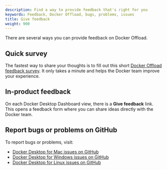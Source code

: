 ```yaml
---
description: Find a way to provide feedback that's right for you
keywords: Feedback, Docker Offload, bugs, problems, issues
title: Give feedback
weight: 900
---
```



There are several ways you can provide feedback on Docker Offload.

## Quick survey

The fastest way to share your thoughts is to fill out this short
[Docker Offload feedback
survey](https://docker.qualtrics.com/jfe/form/SV_br8Ki4CCdqeIYl0). It only takes
a minute and helps the Docker team improve your experience.

## In-product feedback

On each Docker Desktop Dashboard view, there is a **Give feedback** link. This
opens a feedback form where you can share ideas directly with the Docker team.

## Report bugs or problems on GitHub

To report bugs or problems, visit:
- [Docker Desktop for Mac issues on
GitHub](https://github.com/docker/for-mac/issues)
- [Docker Desktop for Windows issues on GitHub](https://github.com/docker/for-win/issues)
- [Docker Desktop for Linux issues on
GitHub](https://github.com/docker/desktop-linux/issues)
